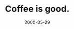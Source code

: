 ---
layout: base.njk
title : 'Coffee is good.' 
view_title : 'Coffee is good.' 
year : '2000' 
date : '2000-05-29' 
img_file : '/drawing/coffeegood.png' 
html_file : 'coffeeisgo' 
next_html : 'whyaremyb.html' 
year_order : '352' 
permalink : "title/{{html_file}}.html"
---